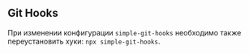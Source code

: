 ## Git Hooks

При изменении конфигурации `simple-git-hooks` необходимо также переустановить хуки: `npx simple-git-hooks`.
